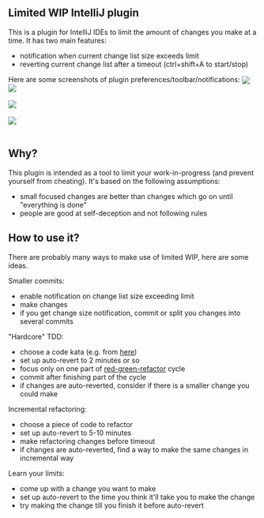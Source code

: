 ## Limited WIP IntelliJ plugin

This is a plugin for IntelliJ IDEs to limit the amount of changes you make at a time. It has two main features:
 - notification when current change list size exceeds limit
 - reverting current change list after a timeout (ctrl+shift+A to start/stop)

Here are some screenshots of plugin preferences/toolbar/notifications:
<img src="https://github.com/dkandalov/limited-wip/blob/master/settings.png?raw=true" align="center"/>
<br/>
<img src="https://github.com/dkandalov/limited-wip/blob/master/toolbar.png?raw=true" align="center"/>
<br/><br/>
<img src="https://github.com/dkandalov/limited-wip/blob/master/change-size-exceeded.png?raw=true" align="center"/>
<br/><br/>
<img src="https://github.com/dkandalov/limited-wip/blob/master/commit-was-cancelled.png?raw=true" align="center"/>
<br/><br/>


## Why?

This plugin is intended as a tool to limit your work-in-progress (and prevent yourself from cheating).
It's based on the following assumptions:
 - small focused changes are better than changes which go on until "everything is done"
 - people are good at self-deception and not following rules


## How to use it?

There are probably many ways to make use of limited WIP, here are some ideas.

Smaller commits:
 - enable notification on change list size exceeding limit
 - make changes
 - if you get change size notification, commit or split you changes into several commits

"Hardcore" TDD:
 - choose a code kata (e.g. from [here](http://codingdojo.org/cgi-bin/index.pl?KataCatalogue))
 - set up auto-revert to 2 minutes or so
 - focus only on one part of [red-green-refactor](http://blog.cleancoder.com/uncle-bob/2014/12/17/TheCyclesOfTDD.html) cycle
 - commit after finishing part of the cycle
 - if changes are auto-reverted, consider if there is a smaller change you could make

Incremental refactoring:
 - choose a piece of code to refactor
 - set up auto-revert to 5-10 minutes
 - make refactoring changes before timeout
 - if changes are auto-reverted, find a way to make the same changes in incremental way

Learn your limits:
 - come up with a change you want to make
 - set up auto-revert to the time you think it'll take you to make the change
 - try making the change till you finish it before auto-revert
